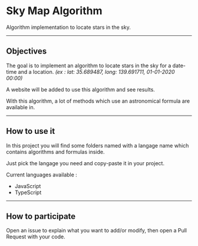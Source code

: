# Sky Map Algorithm
Algorithm implementation to locate stars in the sky.

--------
## Objectives
The goal is to implement an algorithm to locate stars in the sky for a date-time and a location. *(ex : lat: 35.689487, long: 139.691711, 01-01-2020 00:00)*

A website will be added to use this algorithm and see results.

With this algorithm, a lot of methods which use an astronomical formula are available in.

--------
## How to use it
In this project you will find some folders named with a langage name which contains algorithms and formulas inside.

Just pick the langage you need and copy-paste it in your project.

Current languages available :
* JavaScript
* TypeScript

--------
## How to participate
Open an issue to explain what you want to add/or modify, then open a Pull Request with your code.
